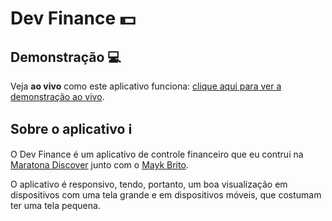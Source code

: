 # Dev Finance :dollar:

## Demonstração :computer:
Veja **ao vivo** como este aplicativo funciona: [clique aqui para ver a demonstração ao vivo](https://mitacho.github.io/devfinance/).

## Sobre o aplicativo :information_source:
O Dev Finance é um aplicativo de controle financeiro que eu contrui na [Maratona Discover](https://www.youtube.com/watch?v=NlDr6JX3VvA) junto com o [Mayk Brito](https://www.instagram.com/maykbrito/).

O aplicativo é responsivo, tendo, portanto, um boa visualização em dispositivos com uma tela grande e em dispositivos móveis, que costumam ter uma tela pequena.
